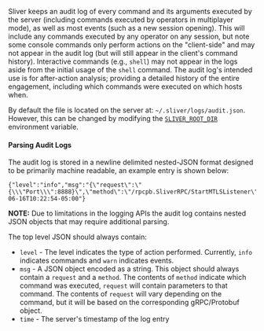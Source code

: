 Sliver keeps an audit log of every command and its arguments executed by the server (including commands executed by operators in multiplayer mode), as well as most events (such as a new session opening). This will include any commands executed by any operator on any session, but note some console commands only perform actions on the "client-side" and may not appear in the audit log (but will still appear in the client's command history). Interactive commands (e.g., `shell`) may not appear in the logs aside from the initial usage of the `shell` command. The audit log's intended use is for after-action analysis; providing a detailed history of the entire engagement, including which commands were executed on which hosts when.

By default the file is located on the server at: `~/.sliver/logs/audit.json`. However, this can be changed by modifying the [`SLIVER_ROOT_DIR`](https://github.com/BishopFox/sliver/wiki/Environment-Variables#assets) environment variable.

#### Parsing Audit Logs

The audit log is stored in a newline delimited nested-JSON format designed to be primarily machine readable, an example entry is shown below:

```
{"level":"info","msg":"{\"request\":\"{\\\"Port\\\":8888}\",\"method\":\"/rpcpb.SliverRPC/StartMTLSListener\"}","time":"2021-06-16T10:22:54-05:00"}
```

__NOTE:__ Due to limitations in the logging APIs the audit log contains nested JSON objects that may require additional parsing.

The top level JSON should always contain:

* `level` - The level indicates the type of action performed. Currently, `info` indicates commands and `warn` indicates events.
* `msg` - A JSON object encoded as a string. This object should always contain a `request` and a `method`. The contents of `method` indicate which command was executed, `request` will contain parameters to that command. The contents of `request` will vary depending on the command, but it will be based on the corresponding gRPC/Protobuf object.
* `time` - The server's timestamp of the log entry